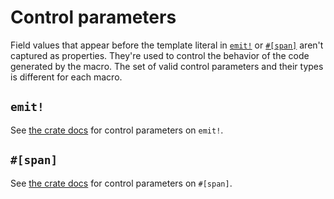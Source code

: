 # Control parameters

Field values that appear before the template literal in [`emit!`](https://docs.rs/emit/0.11.5/emit/macro.emit.html) or [`#[span]`](https://docs.rs/emit/0.11.5/emit/attr.span.html) aren't captured as properties. They're used to control the behavior of the code generated by the macro. The set of valid control parameters and their types is different for each macro.

## `emit!`

See [the crate docs](https://docs.rs/emit/0.11.5/emit/macro.emit.html#control-parameters) for control parameters on `emit!`.

## `#[span]`

See [the crate docs](https://docs.rs/emit/0.11.5/emit/attr.span.html#control-parameters) for control parameters on `#[span]`.
